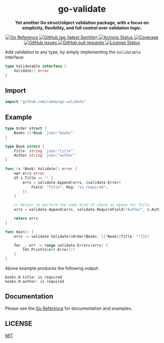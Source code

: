 <h1 align="center">
  go-validate
</h1>

<p align="center">
  <strong>
    Yet another Go struct/object validation package, with a focus on simplicity,
    flexibility, and full control over validation logic.
  </strong>
</p>

<p align="center">
  <a href="https://pkg.go.dev/github.com/romdo/go-validate">
    <img src="https://img.shields.io/badge/%E2%80%8B-reference-387b97.svg?logo=go&logoColor=white"
  alt="Go Reference">
  </a>
  <a href="https://github.com/romdo/go-validate/releases">
    <img src="https://img.shields.io/github/v/tag/romdo/go-validate?label=release" alt="GitHub tag (latest SemVer)">
  </a>
  <a href="https://github.com/romdo/go-validate/actions">
    <img src="https://img.shields.io/github/workflow/status/romdo/go-validate/CI.svg?logo=github" alt="Actions Status">
  </a>
  <a href="https://codeclimate.com/github/romdo/go-validate">
    <img src="https://img.shields.io/codeclimate/coverage/romdo/go-validate.svg?logo=code%20climate" alt="Coverage">
  </a>
  <a href="https://github.com/romdo/go-validate/issues">
    <img src="https://img.shields.io/github/issues-raw/romdo/go-validate.svg?style=flat&logo=github&logoColor=white"
alt="GitHub issues">
  </a>
  <a href="https://github.com/romdo/go-validate/pulls">
    <img src="https://img.shields.io/github/issues-pr-raw/romdo/go-validate.svg?style=flat&logo=github&logoColor=white" alt="GitHub pull requests">
  </a>
  <a href="https://github.com/romdo/go-validate/blob/master/LICENSE">
    <img src="https://img.shields.io/github/license/romdo/go-validate.svg?style=flat" alt="License Status">
  </a>
</p>

Add validation to any type, by simply implementing the `Validatable` interface:

```go
type Validatable interface {
	Validate() error
}
```

## Import

```go
import "github.com/romdo/go-validate"
```

## Example

```go
type Order struct {
	Books []*Book `json:"books"`
}

type Book struct {
	Title  string `json:"title"`
	Author string `json:"author"`
}

func (s *Book) Validate() error {
	var errs error
	if s.Title == "" {
		errs = validate.Append(errs, &validate.Error{
			Field: "Title", Msg: "is required",
		})
	}

	// Helper to perform the same kind of check as above for Title.
	errs = validate.Append(errs, validate.RequireField("Author", s.Author))

	return errs
}

func main() {
	errs := validate.Validate(&Order{Books: []*Book{{Title: ""}}})

	for _, err := range validate.Errors(errs) {
		fmt.Println(err.Error())
	}
}
```

Above example produces the following output:

```
books.0.title: is required
books.0.author: is required
```

## Documentation

Please see the
[Go Reference](https://pkg.go.dev/github.com/romdo/go-validate#section-documentation)
for documentation and examples.

## LICENSE

[MIT](https://github.com/romdo/go-conventionalcommit/blob/main/LICENSE)
